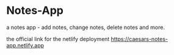 # Notes-App
a notes app - add notes, change notes, delete notes and more.

the official link for the netlify deployment 
https://caesars-notes-app.netlify.app